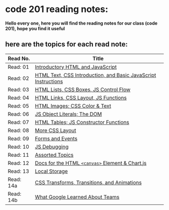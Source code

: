 # code 201 reading notes:
**Hello every one, here you will find the reading notes for our class (code 201), hope you find it useful**

## here are the topics for each read note:


Read No. | Title
-------- | ----- 
Read: 01 | [Introductory HTML and JavaScript](https://aya-akrabawi.github.io/201-Reading-Notes/class-01)
Read: 02 | [HTML Text, CSS Introduction, and Basic JavaScript Instructions](https://aya-akrabawi.github.io/201-Reading-Notes/class-02)
Read: 03 | [HTML Lists, CSS Boxes, JS Control Flow](https://aya-akrabawi.github.io/201-Reading-Notes/class-03)
Read: 04 | [HTML Links, CSS Layout, JS Functions]((https://aya-akrabawi.github.io/201-Reading-Notes/class-04))
Read: 05 | [HTML Images; CSS Color & Text]((https://aya-akrabawi.github.io/201-Reading-Notes/class-05))
Read: 06 | [JS Object Literals; The DOM]((https://aya-akrabawi.github.io/201-Reading-Notes/class-06))
Read: 07 | [HTML Tables; JS Constructor Functions]((https://aya-akrabawi.github.io/201-Reading-Notes/class-07))
Read: 08 | [More CSS Layout]((https://aya-akrabawi.github.io/201-Reading-Notes/class-08))
Read: 09 | [Forms and Events]((https://aya-akrabawi.github.io/201-Reading-Notes/class-09))
Read: 10 | [JS Debugging]((https://aya-akrabawi.github.io/201-Reading-Notes/class-10))
Read: 11 | [Assorted Topics]((https://aya-akrabawi.github.io/201-Reading-Notes/class-11))
Read: 12 | [Docs for the HTML `<canvas>` Element & Chart.js]((https://aya-akrabawi.github.io/201-Reading-Notes/class-12))
Read: 13 | [Local Storage]((https://aya-akrabawi.github.io/201-Reading-Notes/class-13))
Read: 14a | [CSS Transforms, Transitions, and Animations]()
Read: 14b | [What Google Learned About Teams]()
